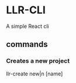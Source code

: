 <!--
 * @Descripttion: 
 * @version: 
 * @Author: Shuai XUE
 * @Date: 2020-03-20 16:43:22
 * @LastEditors: Shuai XUE
 * @LastEditTime: 2020-03-24 14:23:55
 -->
# LLR-CLI
A simple React cli

## commands

### Creates a new project

llr-create new|n [name]